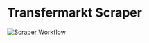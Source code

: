 # Transfermarkt Scraper
[![Scraper Workflow](https://github.com/falah91/Transfermarkt-Scraper/actions/workflows/scrape.yml/badge.svg)](https://github.com/falah91/Transfermarkt-Scraper/actions/workflows/scrape.yml)
